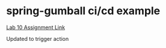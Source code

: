 # spring-gumball ci/cd example

[Lab 10 Assignment Link](https://sjsu.instructure.com/courses/1432438/assignments/5969917)

Updated to trigger action
